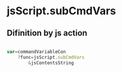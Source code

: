 # jsScript.subCmdVars

## Difinition by js action

```js.js

var=commandVariableCon
	?func=jsScript.subCmdVars
		&jsContentsString
```


